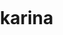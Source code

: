 # karina


<!DOCTYPE html>
<html>
  <head>
    <title>Alura Plus</title>
    <meta charset="UTF-8">
    <meta name=”viewport” content=”width=device-width, initial-scale=1”>
    <link rel=“stylesheet” href=”style.css”>
    <style type="text/css">
      @import "dojo/resources/dojo.css";
      @import "dijit/themes/claro/document.css";
      @import "dijit/themes/claro/claro.css";
      @import "dgrid/css/dgrid.css";
      @import "dgrid/css/skins/claro.css";
      html, body {
        padding: 0;
        margin: 0;
        width: 100%;
        height: 100%;
        overflow: hidden;
      }
      .dijitBorderContainer .dgrid {
        height: 100%;
      }
    </style>
    <script type="text/javascript">
      var dojoConfig = {
        async: true,
        parseOnLoad: true
      };
    </script>
    <script type="text/javascript" src="dojo/dojo.js"></script>
    <script type="text/javascript">
      require(["dojo/ready", "dojo/parser", "dojo/dom-construct", "test/TopBC"], function(ready, parser, domConstruct, BC) {
        ready(function() {
          var pBC = new BC({}, "bc");
          pBC.startup();
        });
      });
    </script>
  </head>
  <body>
    <div></div>
  </body>
</html>

